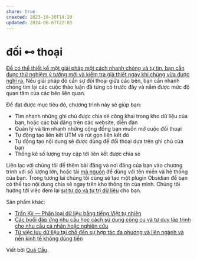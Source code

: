 ```yaml
---
share: true
created: 2023-10-30T14:29
updated: 2024-06-07T22:03
---
```

# đối ⊷ thoại
[Để có thể thiết kế một giải pháp một cách nhanh chóng và tự tin, bạn cần được thử nghiệm ý tưởng mới và kiểm tra giả thiết ngay khi chúng vừa được nghĩ ra.](https://doi-thoai.deno.dev/LadderOfAbstraction.doi-thoai.1 "Up and Down the Ladder of Abstraction") Nếu giải pháp đó cần sự đối thoại giữa các bên, bạn cần nhanh chóng tìm lại các cuộc thảo luận đã từng có trước đây và nắm được mức độ quan tâm của các bên liên quan.

Để đạt được mục tiêu đó, chương trình này sẽ giúp bạn:
- Tìm nhanh những ghi chú được chia sẻ công khai trong kho dữ liệu của bạn, hoặc các bài đăng trên các website, diễn đàn
- Quản lý và tìm nhanh những cộng đồng bạn muốn mở cuộc đối thoại
- Tự động tạo liên kết UTM và rút gọn liên kết đó
- Tự động tạo nội dung sẽ được dùng để đối thoại dựa trên ghi chú của bạn
- Thống kê số lượng truy cập tới liên kết được chia sẻ

Liên lạc với chúng tôi để thêm bài đăng và nơi đăng của bạn vào chương trình với số lượng lớn, hoặc tải [mã nguồn](https://doi-thoai.deno.dev/aH.doi-thoai.1) để dùng với tên miền và hệ thống của bạn. Trong tương lai chúng tôi cũng sẽ tạo một plugin Obsidian để bạn có thể tạo nội dung chia sẻ ngay trên kho thông tin của mình. Chúng tôi hướng tới việc đem lại [sự tự do và tự trị dữ liệu](https://doi-thoai.deno.dev/local-first.doi-thoai.1) cho bạn.

Sản phẩm khác:
- [Trấn Kỳ — Phân loại dữ liệu bằng tiếng Việt tự nhiên](https://tranky.deno.dev/?utm_source=doi-thoai.deno.dev+(Trang+chủ)&utm_medium=Website&utm_campaign=&utm_content=&utm_term=)
- [Các buổi đáp ứng nhu cầu học cách sử dụng công cụ và tư duy lập trình cho nhu cầu cá nhân hoặc nghiên cứu](https://quảcầu.cc/cac-buoi-dap-ung-nhu-cau-hoc-cach-su-dung-cong-cu-va-tu-duy-lap-trinh-cho-nhu-cau-ca-nhan-hoac-nghien-cuu?utm_source=doi-thoai.deno.dev+(Trang+chủ)&utm_medium=Website&utm_campaign=Các+buổi+đáp+ứng+nhu+cầu+học+lập+trình&utm_content=&utm_term=)
- [Từ việc lưu dữ liệu tại chỗ đến sự hợp tác đa phương và liên ngành và nền kinh tế không dùng tiền](https://obsidian.quảcầu.cc/📐%20Dự%20án/Công%20cụ%20cho%20hệ%20sinh%20thái/9%20Blog/Từ%20việc%20lưu%20dữ%20liệu%20tại%20chỗ%20đến%20sự%20hợp%20tác%20đa%20phương%20và%20liên%20ngành%20và%20nền%20kinh%20tế%20không%20dùng%20tiền?utm_source=doi-thoai.deno.dev+(Trang+chủ)&utm_medium=Website&utm_campaign=C1+Công+cụ+cho+hệ+sinh+thái&utm_content=&utm_term=)

Viết bởi [Quả Cầu](https://quảcầu.cc/truyen-ngu-ngon-ve-nhung-nguoi-mong-doi?utm_source=doi-thoai.deno.dev+(Trang+chủ)&utm_medium=Website&utm_campaign=Meta&utm_content=&utm_term=).
